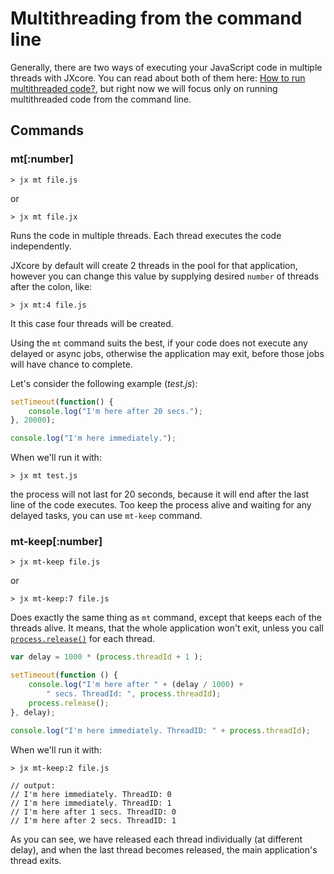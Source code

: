 
# Multithreading from the command line

Generally, there are two ways of executing your JavaScript code in multiple threads with JXcore.
You can read about both of them here: [How to run multithreaded code?](jxcore-feature-multithreading.html#jxcore_feature_multithreading_how_to_run_multithreaded_code),
but right now we will focus only on running multithreaded code from the command line.

## Commands

### mt[:number]

    > jx mt file.js

or

    > jx mt file.jx

Runs the code in multiple threads. Each thread executes the code independently.

JXcore by default will create 2 threads in the pool for that application, however you can change this value by supplying desired `number` of threads after the colon, like:

    > jx mt:4 file.js

It this case four threads will be created.

Using the `mt` command suits the best, if your code does not execute any delayed or async jobs, otherwise the application may exit, before those jobs will have chance to complete.

Let's consider the following example (*test.js*):

```js
setTimeout(function() {
    console.log("I'm here after 20 secs.");
}, 20000);

console.log("I'm here immediately.");
```

When we'll run it with:

    > jx mt test.js

the process will not last for 20 seconds, because it will end after the last line of the code executes. Too keep the process alive and waiting for any delayed tasks, you can use `mt-keep` command.

### mt-keep[:number]

    > jx mt-keep file.js

or

    > jx mt-keep:7 file.js

Does exactly the same thing as `mt` command, except that keeps each of the threads alive. It means, that the whole application won't exit, unless you call [`process.release()`](jxcore-process.html#jxcore_process_process_release) for each thread.

```js
var delay = 1000 * (process.threadId + 1 );

setTimeout(function () {
    console.log("I'm here after " + (delay / 1000) +
        " secs. ThreadId: ", process.threadId);
    process.release();
}, delay);

console.log("I'm here immediately. ThreadID: " + process.threadId);
```

When we'll run it with:

    > jx mt-keep:2 file.js

    // output:
    // I'm here immediately. ThreadID: 0
    // I'm here immediately. ThreadID: 1
    // I'm here after 1 secs. ThreadID: 0
    // I'm here after 2 secs. ThreadID: 1

As you can see, we have released each thread individually (at different delay), and when the last thread becomes released, the main application's thread exits.

